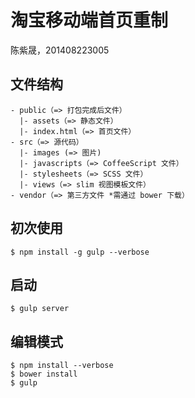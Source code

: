 # 淘宝移动端首页重制

陈紫晟，201408223005

## 文件结构

    - public（=> 打包完成后文件）
      |- assets（=> 静态文件）
      |- index.html（=> 首页文件）
    - src（=> 源代码）
      |- images (=> 图片)
      |- javascripts（=> CoffeeScript 文件）
      |- stylesheets（=> SCSS 文件）
      |- views（=> slim 视图模板文件）
    - vendor（=> 第三方文件 *需通过 bower 下载）

## 初次使用

    $ npm install -g gulp --verbose

## 启动

    $ gulp server

## 编辑模式

    $ npm install --verbose
    $ bower install
    $ gulp

